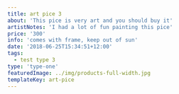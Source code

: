 ```yaml
---
title: art pice 3
about: 'This pice is very art and you should buy it'
artistNotes: 'I had a lot of fun painting this pice'
price: '300'
info: 'comes with frame, keep out of sun'
date: '2018-06-25T15:34:51+12:00'
tags:
  - test type 3
type: 'type-one'
featuredImage: ../img/products-full-width.jpg
templateKey: art-pice
---
```

